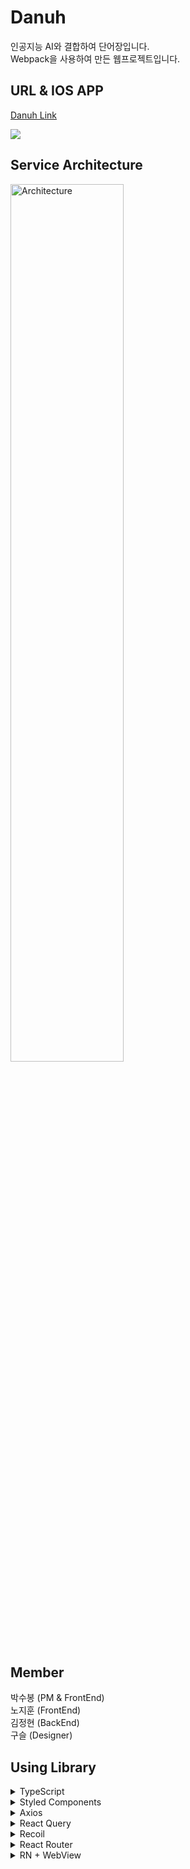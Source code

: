 # Danuh

인공지능 AI와 결합하여 단어장입니다.<br>
Webpack을 사용하여 만든 웹프로젝트입니다.

## URL & IOS APP

[Danuh Link](https://danuh.kr/)

<img src="https://github.com/TTWord/DanuhWeb/assets/87410294/43db4c76-7a8b-44c3-b79f-5f995563de3b"/>

## Service Architecture

<img align=center width="60%" alt="Architecture" src="https://github.com/TTWord/DanuhWeb/assets/87410294/0a886066-e95c-4366-b1a5-52e3f7ef1af0">

## Member

박수봉 (PM & FrontEnd)<br>
노지훈 (FrontEnd)<br>
김정현 (BackEnd)<br>
구슬 (Designer)<br>

## Using Library

<details>
  <summary>TypeScript</summary>
  <ul>
    <li>JavaScript의 타입 에러를 방지를 통해 버그 방지 & 빠른 작업 효율 증가를 위해 도입하였습니다.</li>
  </ul>
</details>

<details>
  <summary>Styled Components</summary>
  <ul>
    <li>CSS-in-JS의 대표적인 라이브러리로 컴포넌트 자체에 바로 CSS를 작성할 수 있습니다.</li>
    <li> CSS, SASS 파일을 따로 작성하여 import하는 것보다 작업 속도와 유지 보수 측면에서의 이점이 있어 사용하게 되었습니다.</li>
  </ul>
</details>

<details>
  <summary>Axios</summary>
  <ul>
    <li>React에서 가장 많이 사용되는 HTTP 비동기 통신 라이브러리로, fetch api와 다르게 라이브러리이기 때문에 더 많은 편의 기능을 제공해주어 사용했습니다.</li>
  </ul>
</details>

<details>
  <summary>React Query</summary>
  <ul>
    <li>API를 통해 가져오는 서버 데이터를 관리하기 위해 사용하였습니다.</li>
    <li>키값을 이용한 캐싱 기능으로 데이터 refresh 등에서 이점이 있습니다.</li>
  </ul>
</details>

<details>
  <summary>Recoil</summary>
  <ul>
    <li>더 빠른 작업 속도를 위해 리액트 쿼리를 도입하고 나서 전역 상태 관리에 대해서도 고민하게 되었습니다. 서버 상태 관리가 리액트 쿼리로 빠지면서 관리해야 할 전역 상태의 크기가 작아졌고, 그에 따라 전역 상태를 리덕스로 관리하는 것보다 더욱 쉽게 관리할 수 있는 전역 상태 관리 라이브러리를 사용해도 되겠다고 판단하였습니다. 그래서 useState와 같이 전역 상태를 관리할 수 있는 Recoil이라는 전역 상태 관리 라이브러리를 알게 되었고 적용하게 되었습니다.</li>
  </ul>
</details>

<details>
  <summary>React Router</summary>
  <ul>
    <li>앱처럼 보이게 하기 위해 네비게이트 푸쉬/팝을 구현하였습니다.</li>
  </ul>
</details>

<details>
  <summary>RN + WebView</summary>
  <ul>
    <li>웹개발이 메인이기에 앱개발을 새로 하는것보다 빠른 개발이 가능하여 적용하였습니다.</li>
    <li>또한 앱 업데이트 시, 심사에 시간이 소요되지 않는 부분도 있어 적용하였습니다.</li>
  </ul>
</details>
